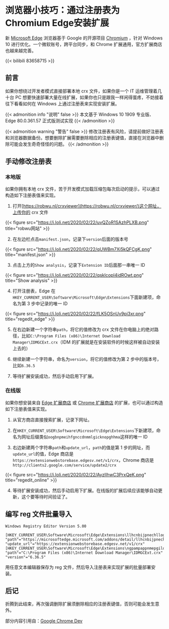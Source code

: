 # 浏览器小技巧：通过注册表为Chromium Edge安装扩展


新 [Microsoft Edge](https://www.microsoft.com/zh-cn/edge/) 浏览器基于 Google 的开源项目 [Chromium](https://github.com/chromium/chromium/) ，针对 Windows 10 进行优化。一个微软账号，跨平台同步，和 Chrome 扩展通用，官方扩展商店也越来越完善。

<!--more-->

{{< bilibili 83658715 >}}

## 前言

如果你想绕过开发者模式直接部署本地 crx 文件，如果你是一个 IT 运维管理着几十台 PC 想要快速部署大量在线扩展，如果你也只是跟我一样闲得蛋疼，不妨接着往下看看如何在 Windows 上通过注册表来实现安装扩展。

{{< admonition info "说明" false >}}
本文基于 Windows 10 1909 专业版、Edge 80.0.361.57 正式版测试实现
{{< /admonition >}}

{{< admonition warning "警告" false >}}
修改注册表有风险，请提前做好注册表和浏览器数据备份。想要删除扩展需要删除相应的注册表键值，直接在浏览器中删除可能会发生奇奇怪怪的问题。
{{< /admonition >}}

## 手动修改注册表

### 本地版

如果你拥有本地 crx 文件，苦于开发模式加载压缩包每次启动的提示，可以通过构造如下注册表值来实现。

1. 打开[https://robwu.nl/crxviewer](https://robwu.nl/crxviewer/)这个网址，上传你的 crx 文件

{{< figure src="https://i.loli.net/2020/02/22/uvQZoR1SAzhPLXB.png" title="robwu网站" >}}

2. 在左边栏点击`manifest.json`，记录下`version`后面的版本号

{{< figure src="https://i.loli.net/2020/02/22/qUWBm7Xi5kQFCgK.png" title="manifest.json" >}}

3. 点击上方的`Show analysis`，记录下`Extension ID`后面那一串唯一 ID

{{< figure src="https://i.loli.net/2020/02/22/qsklcopI4idROwt.png" title="Show analysis" >}}

4. 打开注册表，Edge 在`HKEY_CURRENT_USER\Software\Microsoft\Edge\Extensions`下面新建项，命名为第 3 步中记录的唯一 ID

{{< figure src="https://i.loli.net/2020/02/22/fLK5OSnUv9pi3xr.png" title="regedit_edge" >}}

5. 在右边新建一个字符串`path`，将它的值修改为 crx 文件在你电脑上的绝对路径，比如`C:\Program Files (x86)\Internet Download Manager\IDMGCExt.crx`（IDM 的扩展就是在安装软件的时候这样被自动安装上去的）

6. 继续新建一个字符串，命名为`version`，将它的值修改为第 2 步中的版本号，比如`6.36.5`

7. 等待扩展安装成功，然后手动启用下扩展。

### 在线版

如果你想安装来自 [Edge 扩展商店](https://microsoftedge.microsoft.com/insider-addons/) 或 [Chrome 扩展商店](https://chrome.google.com/webstore/) 的扩展，也可以通过构造如下注册表值来实现。

1. 从官方商店直接搜索扩展，记录下网址。

2. 在`HKEY_CURRENT_USER\Software\Microsoft\Edge\Extensions`下新建项，命名为网址后缀类似`oogbnpmeihfgnccdnmmlgicknopghhma`这样的唯一 ID

3. 右边新建两个字符串`path`和`update_url`，`path`的值是第 1 步的网址，而`update_url`的值，Edge 商店是`https://extensionwebstorebase.edgesv.net/v1/crx`，Chrome 商店是`http://clients2.google.com/service/update2/crx`

{{< figure src="https://i.loli.net/2020/02/22/AyzlIhwC3PrxQeK.png" title="regedit_online" >}}

4. 等待扩展安装成功，然后手动启用下扩展。在线版的扩展后续应该能够自动更新，这个要等待时间验证了。

## 编写 reg 文件批量导入

```reg
Windows Registry Editor Version 5.00

[HKEY_CURRENT_USER\Software\Microsoft\Edge\Extensions\llhcnbijpnechllogkacbcjmkcgjbjfi]
"path"="https://microsoftedge.microsoft.com/addons/detail/llhcnbijpnechllogkacbcjmkcgjbjfi"
"update_url"="https://extensionwebstorebase.edgesv.net/v1/crx"
[HKEY_CURRENT_USER\Software\Microsoft\Edge\Extensions\ngpampappnmepgilojfohadhhmbhlaek]
"path"="C:\Program Files (x86)\Internet Download Manager\IDMGCExt.crx"
"version"="6.36.5"
```

用任意文本编辑器保存为 reg 文件，然后导入注册表来实现扩展的批量部署安装。

## 后记

折腾到此结束，再次强调删除扩展须删除相应的注册表键值，否则可能会发生意外。

部分内容引用自：[Google Chrome Dev](https://developer.chrome.com/apps/external_extensions#registry)

